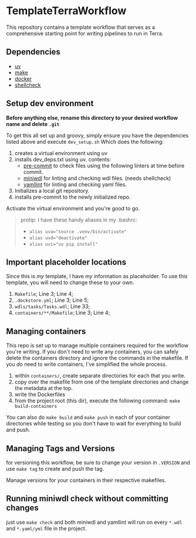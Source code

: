 # TemplateTerraWorkflow

This repository contains a template workflow that serves as a comprehensive starting point for writing pipelines to run in Terra.

## Dependencies
- [uv](https://astral.sh/uv)
- [make](https://www.gnu.org/software/make/)
- [docker](https://www.docker.com)
- [shellcheck](https://www.shellcheck.net)

## Setup dev environment

**Before anything else, rename this directory to your desired workflow name and delete `.git`**

To get this all set up and groovy, simply ensure you have the dependencies listed above and execute `dev_setup.sh`
Which does the following:

1. creates a virtual environment using uv
2. installs dev_deps.txt using uv. contents:
    - [pre-commit](https://pre-commit.com) to check files using the following linters at time before commit.
    - [miniwdl](https://github.com/chanzuckerberg/miniwdl) for linting and checking wdl files. (needs shellcheck)
    - [yamllint](https://github.com/adrienverge/yamllint) for linting and checking yaml files.
3. Initializes a local git repository.
4. installs pre-commit to the newly initialized repo.

Activate the virtual environment and you're good to go.
>protip: I have these handy aliases in my .bashrc:
> - `alias uva="source .venv/bin/activate"`
> - `alias uvd="deactivate"`
> - `alias uvi="uv pip install"`

## Important placeholder locations
Since this is *my* template, I have *my* information as placeholder.
To use this template, you will need to change these to your own.

1. `Makefile`; Line 3; Line 4;
2. `.dockstore.yml`; Line 3; Line 5;
3. `wdls/tasks/Tasks.wdl`; Line 33;
4. `containers/**/Makefile`; Line 3; Line 4;

## Managing containers
This repo is set up to manage multiple containers required for the workflow you're writing.
If you don't need to write any containers, you can safely delete the containers directory and ignore the commands in the makefile.
If you *do* need to write containers, I've simplified the whole process.

1. within `containers/`, create separate directories for each that you write.
2. copy over the makefile from one of the template directories and change the metadata at the top.
3. write the Dockerfiles
4. from the project root (this dir), execute the following command: `make build-containers`

You can also do `make build` and `make push` in each of your container directories while testing so you don't have to wait for everything to build and push.

## Managing Tags and Versions
for versioning this workflow, be sure to change your version in `.VERSION` and use `make tag` to create and push the tag.

Manage versions for your containers in their respective makefiles.

## Running miniwdl check without committing changes
just use `make check` and both miniwdl and yamllint will run on every `*.wdl` and `*.yaml/yml` file in the project.
